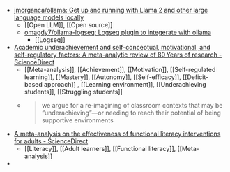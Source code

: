 - [jmorganca/ollama: Get up and running with Llama 2 and other large language models locally](https://github.com/jmorganca/ollama)
	- [[Open LLM]], [[Open source]]
	- [omagdy7/ollama-logseq: Logseq plugin to integerate with ollama](https://github.com/omagdy7/ollama-logseq)
		- [[Logseq]]
- [Academic underachievement and self-conceptual, motivational, and self-regulatory factors: A meta-analytic review of 80 Years of research - ScienceDirect](https://www.sciencedirect.com/science/article/abs/pii/S1747938X23000593?dgcid=raven_sd_aip_email)
	- [[Meta-analysis]], [[Achievement]], [[Motivation]], [[Self-regulated learning]], [[Mastery]], [[Autonomy]], [[Self-efficacy]], [[Deficit-based approach]] , [[Learning environment]], [[Underachieving students]], [[Struggling students]]
	- >we argue for a re-imagining of classroom contexts that may be “underachieving”—or needing to reach their potential of being supportive environments
- [A meta-analysis on the effectiveness of functional literacy interventions for adults - ScienceDirect](https://www.sciencedirect.com/science/article/abs/pii/S1747938X23000623?dgcid=raven_sd_aip_email)
	- [[Literacy]], [[Adult learners]], [[Functional literacy]], [[Meta-analysis]]
-